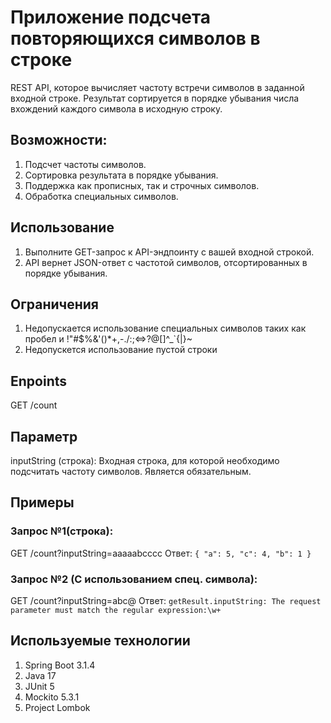# Приложение подсчета повторяющихся символов в строке
REST API, которое вычисляет частоту встречи символов в заданной входной строке. Результат сортируется в порядке убывания числа вхождений каждого символа в исходную строку.

## Возможности:
1. Подсчет частоты символов.
2. Сортировка результата в порядке убывания.
3. Поддержка как прописных, так и строчных символов.
4. Обработка специальных символов.

## Использование
1. Выполните GET-запрос к API-эндпоинту с вашей входной строкой.
2. API вернет JSON-ответ с частотой символов, отсортированных в порядке убывания.

## Ограничения 
1. Недопускается использование специальных символов таких как пробел и !"#$%&'()*+,-./:;<=>?@[\]^_`{|}~
2. Недопускется использование пустой строки
   
## Enpoints
GET /count

## Параметр
inputString (строка): Входная строка, для которой необходимо подсчитать частоту символов. Является обязательным.

## Примеры
### Запрос №1(строка):
GET /count?inputString=aaaaabcccc
Ответ:
`{
    "a": 5,
    "c": 4,
    "b": 1
}
`

### Запрос №2 (С использованием спец. символа):
GET /count?inputString=abc@
Ответ: `getResult.inputString: The request parameter must match the regular expression:\w+`

## Используемые технологии
1. Spring Boot 3.1.4 
2. Java 17
3. JUnit 5
4. Mockito 5.3.1
5. Project Lombok



